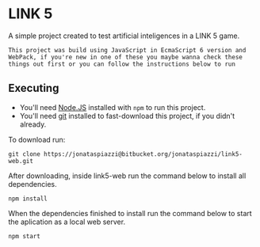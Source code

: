 # LINK 5

A simple project created to test artificial inteligences in a LINK 5 game.

`This project was build using JavaScript in EcmaScript 6 version and WebPack, if you're new in one of these you maybe wanna check these things out first or you can follow the instructions below to run`

## Executing

- You'll need [Node.JS](https://nodejs.org/en/) installed with `npm` to run this project.
- You'll need [git](https://git-scm.com/) installed to fast-download this project, if you didn't already.

To download run:

```
git clone https://jonataspiazzi@bitbucket.org/jonataspiazzi/link5-web.git
```

After downloading, inside link5-web run the command below to install all dependencies.

```
npm install
```

When the dependencies finished to install run the command below to start the aplication as a local web server.

```
npm start
```
